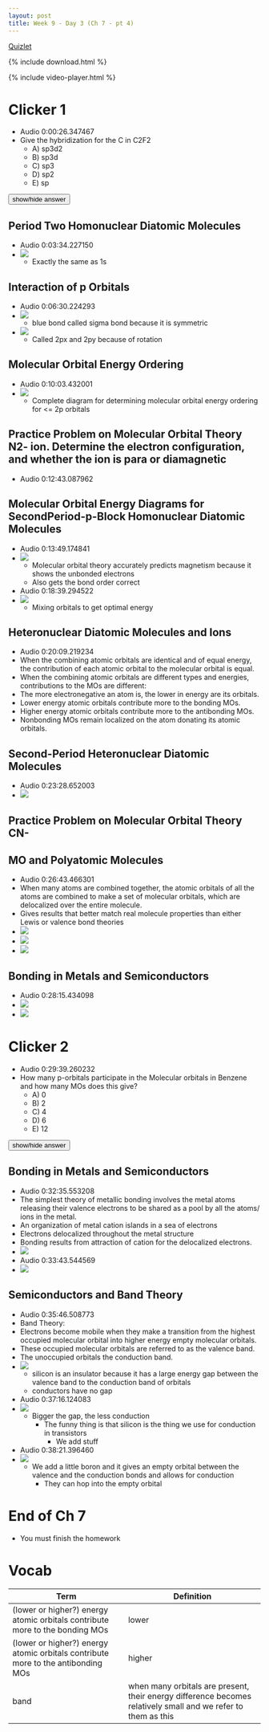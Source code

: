 ```yaml
---
layout: post
title: Week 9 - Day 3 (Ch 7 - pt 4)
---
```


[Quizlet](https://quizlet.com/_2nazid)

{% include download.html %}

{% include video-player.html %}

<script>
  new AudioNavigator({videoId:"R4OVLDPmLsk"});
</script>

# Clicker 1

+ Audio 0:00:26.347467
+ Give the hybridization for the C in C2F2
  + A) sp3d2
  + B) sp3d
  + C) sp3
  + D) sp2
  + E) sp

<span id="c3" style="display:none">E. The lewis structure is linear because of the tripple bond between the two carbon atoms. Linear = sp</span>
<input type="button" onclick="$('#c3').toggle()" value="show/hide answer"/>

## Period Two Homonuclear Diatomic Molecules

+ Audio 0:03:34.227150
+ ![](../../../assets/2016-10-10-remainder-of-ch-7-4fec5.png)
  + Exactly the same as 1s

## Interaction of p Orbitals

+ Audio 0:06:30.224293
+ ![](../../../assets/2016-10-10-remainder-of-ch-7-b7390.png)
  + blue bond called sigma bond because it is symmetric
+ ![](../../../assets/2016-10-10-remainder-of-ch-7-4b9fc.png)
  + Called 2px and 2py because of rotation

## Molecular Orbital Energy Ordering

+ Audio 0:10:03.432001
+ ![](../../../assets/2016-10-10-remainder-of-ch-7-fd509.png)
  + Complete diagram for determining molecular orbital energy ordering for <= 2p orbitals

## Practice Problem on Molecular Orbital Theory N2- ion. Determine the electron configuration, and whether the ion is para or diamagnetic

+ Audio 0:12:43.087962

## Molecular Orbital Energy Diagrams for SecondPeriod-p-Block Homonuclear Diatomic Molecules

+ Audio 0:13:49.174841
+ ![](../../../assets/2016-10-10-remainder-of-ch-7-1b505.png)
  + Molecular orbital theory accurately predicts magnetism because it shows the unbonded electrons
  + Also gets the bond order correct
+ Audio 0:18:39.294522
+ ![](../../../assets/2016-10-10-remainder-of-ch-7-32e24.png)
  + Mixing orbitals to get optimal energy

## Heteronuclear Diatomic Molecules and Ions

+ Audio 0:20:09.219234
+ When the combining atomic orbitals are identical and of equal energy, the contribution of each atomic orbital to the molecular orbital is equal.
+ When the combining atomic orbitals are different types and energies, contributions to the MOs are different:
+ The more electronegative an atom is, the lower in energy are its orbitals.
+ Lower energy atomic orbitals contribute more to the bonding MOs.
+ Higher energy atomic orbitals contribute more to the antibonding MOs.
+ Nonbonding MOs remain localized on the atom donating its atomic orbitals.

## Second-Period Heteronuclear Diatomic Molecules

+ Audio 0:23:28.652003
+ ![](../../../assets/2016-10-10-remainder-of-ch-7-6c33b.png)

## Practice Problem on Molecular Orbital Theory CN-

## MO and Polyatomic Molecules

+ Audio 0:26:43.466301
+ When many atoms are combined together, the atomic
orbitals of all the atoms are combined to make a set of
molecular orbitals, which are delocalized over the entire
molecule.
+ Gives results that better match real molecule properties than either Lewis or valence bond theories
+ ![](../../../assets/2016-10-10-remainder-of-ch-7-63adc.png)
+ ![](../../../assets/2016-10-10-remainder-of-ch-7-fb96c.png)
+ ![](../../../assets/2016-10-10-remainder-of-ch-7-ce2bf.png)

## Bonding in Metals and Semiconductors

+ Audio 0:28:15.434098
+ ![](../../../assets/2016-10-14-week-9-day-3-b109d.png)
+ ![](../../../assets/2016-10-14-week-9-day-3-00096.png)

# Clicker 2

+ Audio 0:29:39.260232
+ How many p-orbitals participate in the Molecular orbitals in Benzene and how many MOs does this give?
  + A) 0
  + B) 2
  + C) 4
  + D) 6
  + E) 12

<span id="c3" style="display:none">D</span>
<input type="button" onclick="$('#c3').toggle()" value="show/hide answer"/>

## Bonding in Metals and Semiconductors

+ Audio 0:32:35.553208
+ The simplest theory of metallic bonding involves the metal atoms releasing their valence electrons to be shared as a pool by all the atoms/ ions in the metal.
 + An organization of metal cation islands in a sea of electrons
 + Electrons delocalized throughout the metal structure
+ Bonding results from attraction of cation for the delocalized electrons.
 + ![](../../../assets/2016-10-10-remainder-of-ch-7-2323c.png)
+ Audio 0:33:43.544569
+ ![](../../../assets/2016-10-10-remainder-of-ch-7-47239.png)

## Semiconductors and Band Theory

+ Audio 0:35:46.508773
+ Band Theory:
+ Electrons become mobile when they make a transition from the highest occupied molecular orbital into higher energy empty molecular orbitals.
+ These occupied molecular orbitals are referred to as the valence band.
+ The unoccupied orbitals the conduction band.
+ ![](../../../assets/2016-10-10-remainder-of-ch-7-628e3.png)
  + silicon is an insulator because it has a large energy gap between the valence band to the conduction band of orbitals
  + conductors have no gap
+ Audio 0:37:16.124083
+ ![](../../../assets/2016-10-10-remainder-of-ch-7-48d05.png)
  + Bigger the gap, the less conduction
    + The funny thing is that silicon is the thing we use for conduction in transistors
      + We add stuff
+ Audio 0:38:21.396460
+ ![](../../../assets/2016-10-10-remainder-of-ch-7-c961e.png)
  + We add a little boron and it gives an empty orbital between the valence and the conduction bonds and allows for conduction
    + They can hop into the empty orbital

# End of Ch 7

+ You must finish the homework

# Vocab

| Term | Definition |
| --- | --- |
| (lower or higher?) energy atomic orbitals contribute more to the bonding MOs | lower |
| (lower or higher?) energy atomic orbitals contribute more to the antibonding MOs | higher |
| band | when many orbitals are present, their energy difference becomes relatively small and we refer to them as this |
